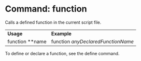 # Command: function
Calls a defined function in the current script file.

<table>
  <tr>
   <td><strong>Usage</strong>
   </td>
   <td><strong>Example</strong>
   </td>
  </tr>
  <tr>
   <td>function **name
   </td>
   <td>function <em>anyDeclaredFunctionName</em>
   </td>
  </tr>
</table>

To define or declare a function, see the define command.
